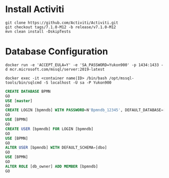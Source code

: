 # Install Activiti

```
git clone https://github.com/Activiti/Activiti.git
git checkout tags/7.1.0-M12 -b release/v7.1.0-M12
mvn clean install -DskipTests
```

# Database Configuration

`docker run -e 'ACCEPT_EULA=Y' -e 'SA_PASSWORD=Yukon900' -p 1434:1433 -d mcr.microsoft.com/mssql/server:2019-latest`

`docker exec -it <container name|ID> /bin/bash /opt/mssql-tools/bin/sqlcmd -S localhost -U sa -P Yukon900`

```sql
CREATE DATABASE BPMN
GO
USE [master]
GO
CREATE LOGIN [bpmndb] WITH PASSWORD=N'Bpmndb_12345', DEFAULT_DATABASE=[BPMN], CHECK_EXPIRATION=OFF, CHECK_POLICY=ON
GO
USE [BPMN]
GO
CREATE USER [bpmndb] FOR LOGIN [bpmndb]
GO
USE [BPMN]
GO
ALTER USER [bpmndb] WITH DEFAULT_SCHEMA=[dbo]
GO
USE [BPMN]
GO
ALTER ROLE [db_owner] ADD MEMBER [bpmndb]
GO

```


